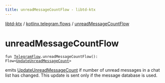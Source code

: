```yaml
---
title: unreadMessageCountFlow - libtd-ktx
---
```


[libtd-ktx](../index.html) / [kotlinx.telegram.flows](index.html) / [unreadMessageCountFlow](./unread-message-count-flow.html)

# unreadMessageCountFlow

`fun `[`TelegramFlow`](../kotlinx.telegram.core/-telegram-flow/index.html)`.unreadMessageCountFlow(): Flow<`[`UpdateUnreadMessageCount`](https://tdlibx.github.io/td/docs/org/drinkless/td/libcore/telegram/TdApi.UpdateUnreadMessageCount.html)`>`

emits [UpdateUnreadMessageCount](https://tdlibx.github.io/td/docs/org/drinkless/td/libcore/telegram/TdApi.UpdateUnreadMessageCount.html) if number of unread messages in a chat list has changed. This
update is sent only if the message database is used.

